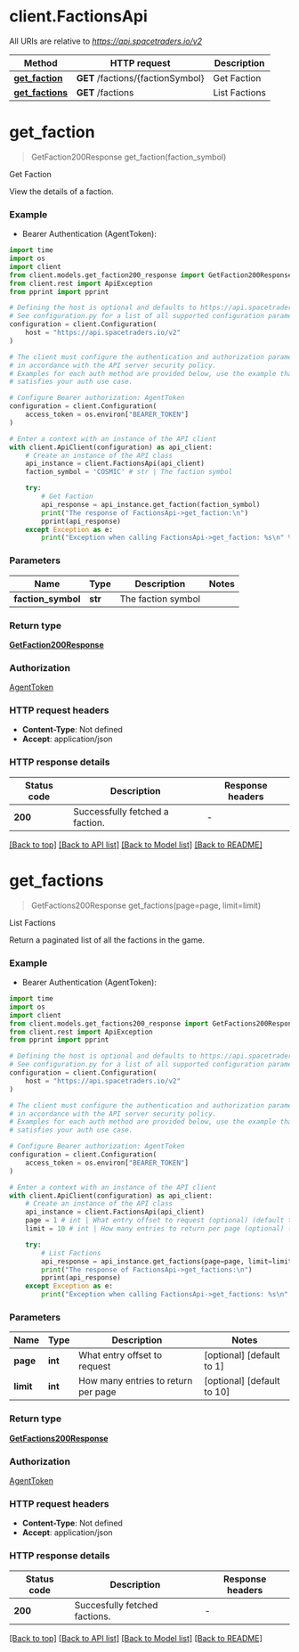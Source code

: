 # client.FactionsApi

All URIs are relative to *<https://api.spacetraders.io/v2>*

Method | HTTP request | Description
------------- | ------------- | -------------
[**get_faction**](FactionsApi.md#get_faction) | **GET** /factions/{factionSymbol} | Get Faction
[**get_factions**](FactionsApi.md#get_factions) | **GET** /factions | List Factions

# **get_faction**
>
> GetFaction200Response get_faction(faction_symbol)

Get Faction

View the details of a faction.

### Example

* Bearer Authentication (AgentToken):

```python
import time
import os
import client
from client.models.get_faction200_response import GetFaction200Response
from client.rest import ApiException
from pprint import pprint

# Defining the host is optional and defaults to https://api.spacetraders.io/v2
# See configuration.py for a list of all supported configuration parameters.
configuration = client.Configuration(
    host = "https://api.spacetraders.io/v2"
)

# The client must configure the authentication and authorization parameters
# in accordance with the API server security policy.
# Examples for each auth method are provided below, use the example that
# satisfies your auth use case.

# Configure Bearer authorization: AgentToken
configuration = client.Configuration(
    access_token = os.environ["BEARER_TOKEN"]
)

# Enter a context with an instance of the API client
with client.ApiClient(configuration) as api_client:
    # Create an instance of the API class
    api_instance = client.FactionsApi(api_client)
    faction_symbol = 'COSMIC' # str | The faction symbol

    try:
        # Get Faction
        api_response = api_instance.get_faction(faction_symbol)
        print("The response of FactionsApi->get_faction:\n")
        pprint(api_response)
    except Exception as e:
        print("Exception when calling FactionsApi->get_faction: %s\n" % e)
```

### Parameters

Name | Type | Description  | Notes
------------- | ------------- | ------------- | -------------
 **faction_symbol** | **str**| The faction symbol |

### Return type

[**GetFaction200Response**](GetFaction200Response.md)

### Authorization

[AgentToken](../README.md#AgentToken)

### HTTP request headers

* **Content-Type**: Not defined
* **Accept**: application/json

### HTTP response details

| Status code | Description | Response headers |
|-------------|-------------|------------------|
**200** | Successfully fetched a faction. |  -  |

[[Back to top]](#) [[Back to API list]](../README.md#documentation-for-api-endpoints) [[Back to Model list]](../README.md#documentation-for-models) [[Back to README]](../README.md)

# **get_factions**
>
> GetFactions200Response get_factions(page=page, limit=limit)

List Factions

Return a paginated list of all the factions in the game.

### Example

* Bearer Authentication (AgentToken):

```python
import time
import os
import client
from client.models.get_factions200_response import GetFactions200Response
from client.rest import ApiException
from pprint import pprint

# Defining the host is optional and defaults to https://api.spacetraders.io/v2
# See configuration.py for a list of all supported configuration parameters.
configuration = client.Configuration(
    host = "https://api.spacetraders.io/v2"
)

# The client must configure the authentication and authorization parameters
# in accordance with the API server security policy.
# Examples for each auth method are provided below, use the example that
# satisfies your auth use case.

# Configure Bearer authorization: AgentToken
configuration = client.Configuration(
    access_token = os.environ["BEARER_TOKEN"]
)

# Enter a context with an instance of the API client
with client.ApiClient(configuration) as api_client:
    # Create an instance of the API class
    api_instance = client.FactionsApi(api_client)
    page = 1 # int | What entry offset to request (optional) (default to 1)
    limit = 10 # int | How many entries to return per page (optional) (default to 10)

    try:
        # List Factions
        api_response = api_instance.get_factions(page=page, limit=limit)
        print("The response of FactionsApi->get_factions:\n")
        pprint(api_response)
    except Exception as e:
        print("Exception when calling FactionsApi->get_factions: %s\n" % e)
```

### Parameters

Name | Type | Description  | Notes
------------- | ------------- | ------------- | -------------
 **page** | **int**| What entry offset to request | [optional] [default to 1]
 **limit** | **int**| How many entries to return per page | [optional] [default to 10]

### Return type

[**GetFactions200Response**](GetFactions200Response.md)

### Authorization

[AgentToken](../README.md#AgentToken)

### HTTP request headers

* **Content-Type**: Not defined
* **Accept**: application/json

### HTTP response details

| Status code | Description | Response headers |
|-------------|-------------|------------------|
**200** | Succesfully fetched factions. |  -  |

[[Back to top]](#) [[Back to API list]](../README.md#documentation-for-api-endpoints) [[Back to Model list]](../README.md#documentation-for-models) [[Back to README]](../README.md)
